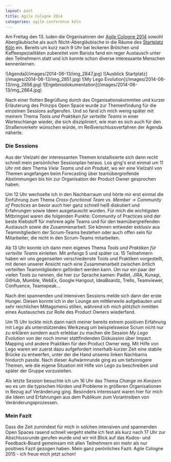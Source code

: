 ```yaml
---
layout: post
title: Agile Cologne 2014
categories: agile conference köln
---
```


Am Freitag den 13. luden die Organisatoren der [Agile Cologne 2014](http://agilecologne.de/) sowohl Abergläubische als auch Nicht-Abergläubische in die Räume des [Startplatz Köln](http://www.startplatz.de/) ein. Bereits um kurz nach 9 Uhr bei leckeren Brötchen und Kaffeespezialitäten zubereitet vom Barista fand ein reger Austausch unter den Teilnehmern statt und ich konnte schon diverse interessante Menschen kennenlernen.

<div class="gallery" markdown="1">
![Agenda](/images/2014-06-13/img_2847.jpg)
![Ausblick Startplatz](/images/2014-06-13/img_2851.jpg)
![My Lego Evolution](/images/2014-06-13/img_2856.jpg)
![Ergebnisdokumentation](/images/2014-06-13/img_2864.jpg)
</div>

Nach einer flotten Begrüßung durch das Organisationskommitee und kurzer Erläuterung des Prinzips Open Space wurde zur Themenfindung für die einzelnen Sessions aufgerufen. Und so fand ich mich wenig später mit meinem Thema _Tools und Praktiken für verteilte Teams_ in einer Warteschlange wieder, die sich diszipliniert, wie man es sich auch für den Straßenverkehr wünschen würde, im Reißverschlussverfahren der Agenda näherte.

### Die Sessions

Aus der Vielzahl der interessanten Themen kristallisierte sich dann recht schnell mein persönlicher Sessionplan heraus. Los ging's erst einmal um 11 Uhr mit dem Thema _Viele Teams und ein Produkt_, wo wir eine Vielzahl von Themen angefangen beim Forecasting über teamübergreifende Abstimmungen bis hin zur Organisation der Product Owner gesprochen haben.

Um 12 Uhr wechselte ich in den Nachbarraum und hörte mir erst einmal die Einführung zum Thema _Cross-functional Team vs. Member -> Community of Practices_ an bevor auch hier ganz schnell heiß diskutiert und Erfahrungen sowie Ideen ausgetauscht wurden. Für mich die wichtigsten Mitbringsel waren die folgenden Punkte: Community of Practices sind der beste Klebstoff für mehrere agile Teams und für den teamübergreifenden Austausch sowie die Zusammenarbeit. Sie können entweder exklusiv aus Teammitgliedern der Scrum-Teams bestehen oder auch offen sein für Mitarbeiter, die nicht in den Scrum-Teams mitarbeiten.

Ab 13 Uhr konnte ich dann mein eigenes Thema _Tools und Praktiken für verteilte Teams_ einleiten. Mit anfangs 5 und später ca. 15 Teilnehmern haben wir uns gegenseiten verschiedenste Tools und Praktiken vorgestellt, mit denen unserer Ansicht nach eine Zusammenarbeit zwischen örtlich verteilten Teammitgliedern gefördert werden kann. Um nur ein paar der vielen Tools zu nennen, die hier zur Sprache kamen: Padlet, JIRA, Kunagi, GitHub, Mumble, WebEx, Google Hangout, IdeaBoardz, Trello, Teamviewer, Confluence, Teamspeak...

Nach drei spannenden und intensiven Sessions melde sich dann der erste Hunger. Diesen konnte ich in der Lounge am mittlerweile aufgebauten und sehr reichlichen Mittagsmenü stillen, während ich mich plötzlich inmitten eines Austausches zur Rolle des Product Owners wiederfand.

Um 15 Uhr lockte mich dann nach meiner bereits extrem positiven Erfahrung mit Lego als unterstützendes Werkzeug um beispielsweise Scrum nicht nur zu erklären sondern auch erlebbar zu machen die Session _My Lego Evolution_ von der noch immer stattfindenden Diskussion über Impact Mapping und andere Praktiken für den Product Owner weg. Mit Hilfe von Lego waren wir zuerst dazu aufgefordert innerhalb kurzer Zeit eine stabile Brücke zu entwerfen, unter der die Hand unseres linken Nachbarns hindurch passte. Nach dieser Aufwärmrunde ging es um tiefsinnigere Themen, wie die eigene Situation mit Hilfe von Lego zu beschreiben und später der Gruppe vorzustellen. 

Als letzte Session besuchte ich um 16 Uhr das Thema _Change im Konzern_ wo es um die typischen Hürden und Probleme in größeren Organisationen in Bezug auf Veränderung ging. Besonders interessant waren hier für mich die Ideen und Erfahrungen aus dem Publikum zum Vorantreiben von Veränderungsprozessen.

### Mein Fazit

Dass die Zeit zumindest für mich in solchen intensiven und spannenden Open Spaces rasend schnell vergeht stellte ich fest als kurz nach 17 Uhr zur Abschlussrunde gerufen wurde und wir mit Blick auf das Kudos- und Feedback-Board gemeinsam mit allen Teilnehmern ein mehr als nur positives Fazit gezogen haben. Mein ganz perönliches Fazit: Agile Cologne 2015 - ich freue mich jetzt schon!
